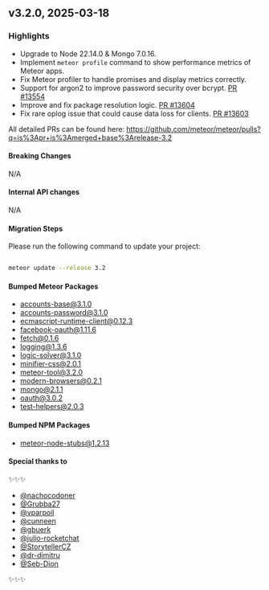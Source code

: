 ## v3.2.0, 2025-03-18

### Highlights

- Upgrade to Node 22.14.0 & Mongo 7.0.16.
- Implement `meteor profile` command to show performance metrics of Meteor apps.
- Fix Meteor profiler to handle promises and display metrics correctly.
- Support for argon2 to improve password security over bcrypt. [PR #13554](https://github.com/meteor/meteor/pull/13554)
- Improve and fix package resolution logic. [PR #13604](https://github.com/meteor/meteor/pull/13604)
- Fix rare oplog issue that could cause data loss for clients. [PR #13603](https://github.com/meteor/meteor/pull/13603) 

All detailed PRs can be found here: https://github.com/meteor/meteor/pulls?q=is%3Apr+is%3Amerged+base%3Arelease-3.2

#### Breaking Changes

N/A

####  Internal API changes

N/A

#### Migration Steps

Please run the following command to update your project:

```bash

meteor update --release 3.2

```

#### Bumped Meteor Packages

- accounts-base@3.1.0
- accounts-password@3.1.0
- ecmascript-runtime-client@0.12.3
- facebook-oauth@1.11.6
- fetch@0.1.6
- logging@1.3.6
- logic-solver@3.1.0
- minifier-css@2.0.1
- meteor-tool@3.2.0
- modern-browsers@0.2.1
- mongo@2.1.1
- oauth@3.0.2
- test-helpers@2.0.3

#### Bumped NPM Packages

- meteor-node-stubs@1.2.13

#### Special thanks to

✨✨✨

- [@nachocodoner](https://github.com/nachocodoner)
- [@Grubba27](https://github.com/Grubba27)
- [@vparpoil](https://github.com/vparpoil)
- [@cunneen](https://github.com/cunneen)
- [@gbuerk](https://github.com/gbuerk)
- [@julio-rocketchat](https://github.com/julio-rocketchat)
- [@StorytellerCZ](https://github.com/StorytellerCZ)
- [@dr-dimitru](https://github.com/dr-dimitru)
- [@Seb-Dion](https://github.com/Seb-Dion)

✨✨✨
